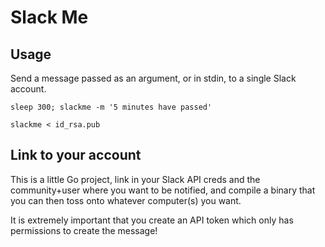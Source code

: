 # Slack Me

## Usage

Send a message passed as an argument, or in stdin, to a single Slack
account.

`sleep 300; slackme -m '5 minutes have passed'`

`slackme < id_rsa.pub`

## Link to your account

This is a little Go project, link in your Slack API creds and the
community+user where you want to be notified, and compile a binary
that you can then toss onto whatever computer(s) you want.

It is extremely important that you create an API token which only has
permissions to create the message!

